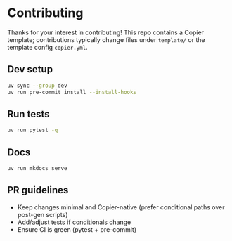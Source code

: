 # Contributing

Thanks for your interest in contributing! This repo contains a Copier template; contributions typically change files under `template/` or the template config `copier.yml`.

## Dev setup

```bash
uv sync --group dev
uv run pre-commit install --install-hooks
```

## Run tests

```bash
uv run pytest -q
```

## Docs

```bash
uv run mkdocs serve
```

## PR guidelines

- Keep changes minimal and Copier-native (prefer conditional paths over post-gen scripts)
- Add/adjust tests if conditionals change
- Ensure CI is green (pytest + pre-commit)
